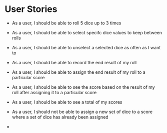 # User Stories

* As a user, I should be able to roll 5 dice up to 3 times
* As a user, I should be able to select specifc dice values to keep between rolls
* As a user, I should be able to unselect a selected dice as often as I want to
* As a user, I should be able to record the end result of my roll
* As a user, I should be able to assign the end result of my roll to a particular score
* As a user, I should be able to see the score based on the result of my roll after assigning it to a particular score
* As a user, I should be able to see a total of my scores

* As a user, I should not be able to assign a new set of dice to a score where a set of dice has already been assigned
* 
